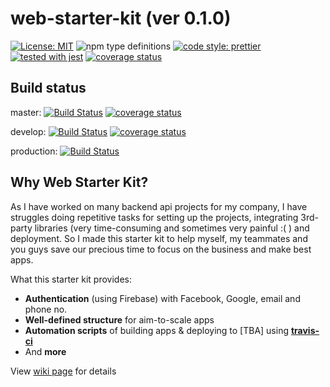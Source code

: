 # web-starter-kit (ver 0.1.0)

[![License: MIT](https://img.shields.io/badge/License-MIT-yellow.svg)](https://opensource.org/licenses/MIT)
![npm type definitions](https://shields-staging.herokuapp.com/npm/types/typescript)
[![code style: prettier](https://img.shields.io/badge/code_style-prettier-ff69b4.svg?style=flat-square)](https://github.com/prettier/prettier)
[![tested with jest](https://img.shields.io/badge/tested_with-jest-99424f.svg)](https://github.com/facebook/jest)
[![coverage status](https://coveralls.io/repos/github/thinhtran3588/web-starter-kit/badge.svg?branch=master)](https://coveralls.io/github/thinhtran3588/web-starter-kit?branch=master)

## Build status

master: [![Build Status](https://travis-ci.com/thinhtran3588/web-starter-kit.svg?branch=master)](https://travis-ci.com/thinhtran3588/web-starter-kit)
[![coverage status](https://coveralls.io/repos/github/thinhtran3588/web-starter-kit/badge.svg?branch=master)](https://coveralls.io/github/thinhtran3588/web-starter-kit?branch=master)

develop: [![Build Status](https://travis-ci.com/thinhtran3588/web-starter-kit.svg?branch=develop)](https://travis-ci.com/thinhtran3588/web-starter-kit)
[![coverage status](https://coveralls.io/repos/github/thinhtran3588/web-starter-kit/badge.svg?branch=develop)](https://coveralls.io/github/thinhtran3588/web-starter-kit?branch=develop)

production: [![Build Status](https://travis-ci.com/thinhtran3588/web-starter-kit.svg?branch=production)](https://travis-ci.com/thinhtran3588/web-starter-kit)

## Why Web Starter Kit?

As I have worked on many backend api projects for my company, I have struggles doing repetitive tasks for setting up the projects, integrating 3rd-party libraries (very time-consuming and sometimes very painful :( ) and deployment. So I made this starter kit to help myself, my teammates and you guys save our precious time to focus on the business and make best apps.

What this starter kit provides:

- **Authentication** (using Firebase) with Facebook, Google, email and phone no.
- **Well-defined structure** for aim-to-scale apps
- **Automation scripts** of building apps & deploying to [TBA] using **[travis-ci](https://travis-ci.com/)**
- And **more**

View [wiki page](https://github.com/thinhtran3588/web-starter-kit/wiki) for details
